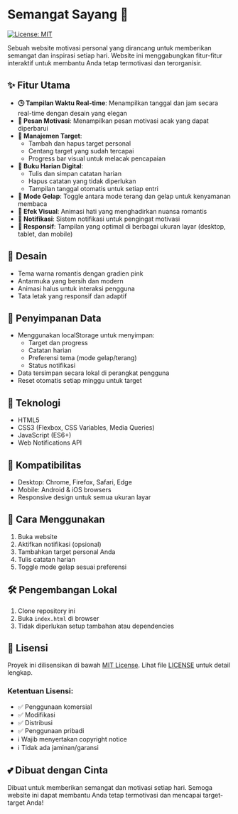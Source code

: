 # Semangat Sayang 💝

[![License: MIT](https://img.shields.io/badge/License-MIT-yellow.svg)](https://opensource.org/licenses/MIT)

Sebuah website motivasi personal yang dirancang untuk memberikan semangat dan inspirasi setiap hari. Website ini menggabungkan fitur-fitur interaktif untuk membantu Anda tetap termotivasi dan terorganisir.

## ✨ Fitur Utama

- **🕒 Tampilan Waktu Real-time**: Menampilkan tanggal dan jam secara real-time dengan desain yang elegan
- **💌 Pesan Motivasi**: Menampilkan pesan motivasi acak yang dapat diperbarui
- **🎯 Manajemen Target**: 
  - Tambah dan hapus target personal
  - Centang target yang sudah tercapai
  - Progress bar visual untuk melacak pencapaian
- **📝 Buku Harian Digital**:
  - Tulis dan simpan catatan harian
  - Hapus catatan yang tidak diperlukan
  - Tampilan tanggal otomatis untuk setiap entri
- **🌙 Mode Gelap**: Toggle antara mode terang dan gelap untuk kenyamanan membaca
- **💓 Efek Visual**: Animasi hati yang menghadirkan nuansa romantis
- **🔔 Notifikasi**: Sistem notifikasi untuk pengingat motivasi
- **📱 Responsif**: Tampilan yang optimal di berbagai ukuran layar (desktop, tablet, dan mobile)

## 🎨 Desain

- Tema warna romantis dengan gradien pink
- Antarmuka yang bersih dan modern
- Animasi halus untuk interaksi pengguna
- Tata letak yang responsif dan adaptif

## 💾 Penyimpanan Data

- Menggunakan localStorage untuk menyimpan:
  - Target dan progress
  - Catatan harian
  - Preferensi tema (mode gelap/terang)
  - Status notifikasi
- Data tersimpan secara lokal di perangkat pengguna
- Reset otomatis setiap minggu untuk target

## 🔧 Teknologi

- HTML5
- CSS3 (Flexbox, CSS Variables, Media Queries)
- JavaScript (ES6+)
- Web Notifications API

## 📱 Kompatibilitas

- Desktop: Chrome, Firefox, Safari, Edge
- Mobile: Android & iOS browsers
- Responsive design untuk semua ukuran layar

## 🚀 Cara Menggunakan

1. Buka website
2. Aktifkan notifikasi (opsional)
3. Tambahkan target personal Anda
4. Tulis catatan harian
5. Toggle mode gelap sesuai preferensi

## 🛠️ Pengembangan Lokal

1. Clone repository ini
2. Buka `index.html` di browser
3. Tidak diperlukan setup tambahan atau dependencies

## 📝 Lisensi

Proyek ini dilisensikan di bawah [MIT License](LICENSE). Lihat file [LICENSE](LICENSE) untuk detail lengkap.

### Ketentuan Lisensi:
- ✅ Penggunaan komersial
- ✅ Modifikasi
- ✅ Distribusi
- ✅ Penggunaan pribadi
- ℹ️ Wajib menyertakan copyright notice
- ℹ️ Tidak ada jaminan/garansi

## 💕 Dibuat dengan Cinta

Dibuat untuk memberikan semangat dan motivasi setiap hari. Semoga website ini dapat membantu Anda tetap termotivasi dan mencapai target-target Anda!
